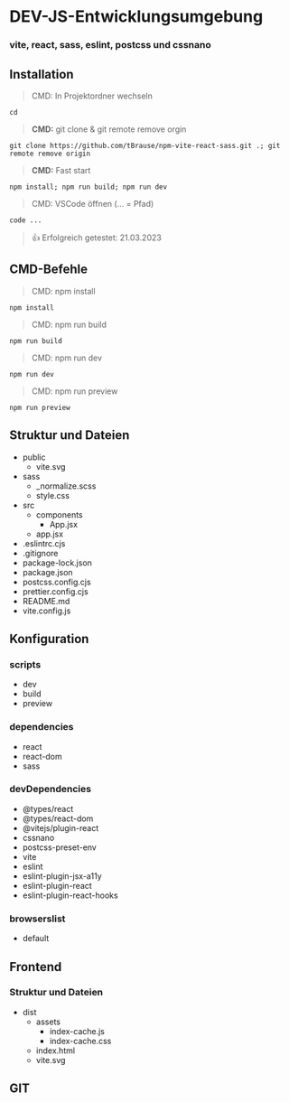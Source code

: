 # DEV-JS-Entwicklungsumgebung

### vite, react, sass, eslint, postcss und cssnano

## Installation

> CMD: In Projektordner wechseln

    cd

> **CMD:** git clone & git remote remove orgin

    git clone https://github.com/tBrause/npm-vite-react-sass.git .; git remote remove origin

> **CMD:** Fast start

    npm install; npm run build; npm run dev

> CMD: VSCode öffnen (... = Pfad)

    code ...

> 👍 Erfolgreich getestet: 21.03.2023

## CMD-Befehle

> CMD: npm install

    npm install

> CMD: npm run build

    npm run build

> CMD: npm run dev

    npm run dev

> CMD: npm run preview

    npm run preview

## Struktur und Dateien

- public
  - vite.svg
- sass
  - \_normalize.scss
  - style.css
- src
  - components
    - App.jsx
  - app.jsx
- .eslintrc.cjs
- .gitignore
- package-lock.json
- package.json
- postcss.config.cjs
- prettier.config.cjs
- README.md
- vite.config.js

## Konfiguration

### scripts

- dev
- build
- preview

### dependencies

- react
- react-dom
- sass

### devDependencies

- @types/react
- @types/react-dom
- @vitejs/plugin-react
- cssnano
- postcss-preset-env
- vite
- eslint
- eslint-plugin-jsx-a11y
- eslint-plugin-react
- eslint-plugin-react-hooks

### browserslist

- default

## Frontend

### Struktur und Dateien

- dist
  - assets
    - index-cache.js
    - index-cache.css
  - index.html
  - vite.svg

## GIT

<!-- kom -->

